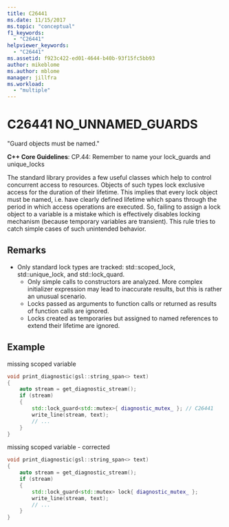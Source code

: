 ```yaml
---
title: C26441
ms.date: 11/15/2017
ms.topic: "conceptual"
f1_keywords:
  - "C26441"
helpviewer_keywords:
  - "C26441"
ms.assetid: f923c422-ed01-4644-b40b-93f15fc5bb93
author: mikeblome
ms.author: mblome
manager: jillfra
ms.workload:
  - "multiple"
---
```


# C26441 NO_UNNAMED_GUARDS

"Guard objects must be named."

**C++ Core Guidelines**:
CP.44: Remember to name your lock_guards and unique_locks

The standard library provides a few useful classes which help to control concurrent access to resources. Objects of such types lock exclusive access for the duration of their lifetime. This implies that every lock object must be named, i.e. have clearly defined lifetime which spans through the period in which access operations are executed. So, failing to assign a lock object to a variable is a mistake which is effectively disables locking mechanism (because temporary variables are transient). This rule tries to catch simple cases of such unintended behavior.

## Remarks

- Only standard lock types are tracked: std::scoped_lock, std::unique_lock, and std::lock_quard.
  - Only simple calls to constructors are analyzed. More complex initializer expression may lead to inaccurate results, but this is rather an unusual scenario.
  - Locks passed as arguments to function calls or returned as results of function calls are ignored.
  - Locks created as temporaries but assigned to named references to extend their lifetime are ignored.

## Example

missing scoped variable

```cpp
void print_diagnostic(gsl::string_span<> text)
{
    auto stream = get_diagnostic_stream();
    if (stream)
    {
        std::lock_guard<std::mutex>{ diagnostic_mutex_ }; // C26441
        write_line(stream, text);
        // ...
    }
}
```

missing scoped variable - corrected

```cpp
void print_diagnostic(gsl::string_span<> text)
{
    auto stream = get_diagnostic_stream();
    if (stream)
    {
        std::lock_guard<std::mutex> lock{ diagnostic_mutex_ };
        write_line(stream, text);
        // ...
    }
}
```
